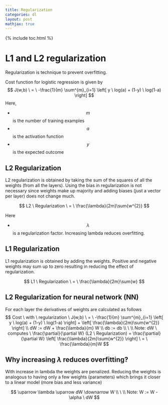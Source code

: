 ```yaml
---
title: Regularization
categories: dl
layout: post
mathjax: true
---
```


{% include toc.html %}

# L1 and L2 regularization

Regularization is technique to prevent overfitting. 

Cost function for logistic regression is given by
$$
J(w,b) \ = \ -\frac{1}{m} \sum^{m}_{i=1} \left[ y \ log(a) + (1-y) \ log(1-a) \right]
$$
Here,

- $$m$$ is the number of training examples
- $$a$$ is the activation function
- $$y$$ is the expected outcome

## L2 Regularization

L2 regularization is obtained by taking the sum of the squares of all the weights (from all the layers). Using the bias in regularization is not necessary since weights make up majority and adding biases (just a vector per layer) does not change much.

$$
L2 \ Regularization \ = \ \frac{\lambda}{2m}\sum{w^{2}}
$$

Here

- $$\lambda$$ is a regularization factor. Increasing lambda reduces overfitting.

## L1 Regularization

L1 regularization is obtained by adding the weights. Positive and negative weights may sum up to zero resulting in reducing the effect of regularization.

$$
L1 \ Regularization \ = \ \frac{\lambda}{2m}\sum{w}
$$

## L2 Regularization for neural network (NN)

For each layer the derivatives of weights are calculated as follows
$$
Cost \ with \ regularization \ J(w,b) \ = \ -\frac{1}{m} \sum^{m}_{i=1} \left[ y \ log(a) + (1-y) \ log(1-a) \right] + \left[ \frac{\lambda}{2m}\sum{w^{2}} \right] \\
dW := dW + \frac{\lambda}{m} W \\
db := db \\
\ \\
Note: dW \ computes \ \frac{\partial}{\partial W} (L2 \ Regularization) =  \frac{\partial}{\partial W} \left[ \frac{\lambda}{2m}\sum{w^{2}} \right] \ = \ \frac{\lambda}{m}W
$$

## Why increasing $\lambda$ reduces overfitting?

With increase in lambda the weights are penalized. Reducing the weights is analogous to having only a few weights (parameters) which brings it closer to a linear model (more bias and less variance)

$$
\uparrow \lambda \uparrow dW \downarrow W \\
\ \\
Note: W := W - \alpha \ dW
$$


































































































































































